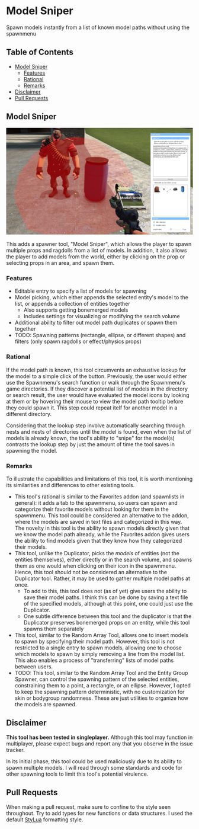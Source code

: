 # Model Sniper <!-- omit from toc -->

Spawn models instantly from a list of known model paths without using the spawnmenu

## Table of Contents <!-- omit from toc -->
- [Model Sniper](#model-sniper)
  - [Features](#features)
  - [Rational](#rational)
  - [Remarks](#remarks)
- [Disclaimer](#disclaimer)
- [Pull Requests](#pull-requests)

## Model Sniper

![Model Sniper Preview](/media/modelsniper_preview.png)

This adds a spawner tool, "Model Sniper", which allows the player to spawn multiple props and ragdolls from a list of models. In addition, it also allows the player to add models from the world, either by clicking on the prop or selecting props in an area, and spawn them.

### Features

- Editable entry to specify a list of models for spawning  
- Model picking, which either appends the selected entity's model to the list, or appends a collection of entities together
  - Also supports getting bonemerged models
  - Includes settings for visualizing or modifying the search volume
- Additional ability to filter out model path duplicates or spawn them together 
- TODO: Spawning patterns (rectangle, ellipse, or different shapes) and filters (only spawn ragdolls or effect/physics props)

### Rational

If the model path is known, this tool circumvents an exhaustive lookup for the model to a simple click of the button. Previously, the user would either use the Spawnmenu's search function or walk through the Spawnmenu's game directories. If they discover a potential list of models in the directory or search result, the user would have evaluated the model icons by looking at them or by hovering their mouse to view the model path tooltip before they could spawn it. This step could repeat itelf for another model in a different directory.

Considering that the lookup step involve automatically searching through nests and nests of directories until the model is found, even when the list of models is already known, the tool's ability to "snipe" for the model(s) contrasts the lookup step by just the amount of time the tool saves in spawning the model. 

### Remarks

To illustrate the capabilities and limitations of this tool, it is worth mentioning its similarities and differences to other existing tools.

- This tool's rational is similar to the Favorites addon (and spawnlists in general): it adds a tab to the spawnmenu, so users can spawn and categorize their favorite models without looking for them in the spawnmenu. This tool could be considered an alternative to the addon, where the models are saved in text files and categorized in this way. The novelty in this tool is the ability to spawn models directly given that we know the model path already, while the Favorites addon gives users the ability to find models given that they know how they categorized their models.
- This tool, unlike the Duplicator, picks the *models* of entities (not the entities themselves), either directly or in the search volume, and spawns them as one would when clicking on their icon in the spawnmenu. Hence, this tool should not be considered an alternative to the Duplicator tool. Rather, it may be used to gather multiple model paths at once.
  - To add to this, this tool does not (as of yet) give users the ability to save their model paths. I think this can be done by saving a text file of the specified models, although at this point, one could just use the Duplicator.
  - One subtle difference between this tool and the duplicator is that the Duplicator preserves bonemerged props on an entity, while this tool spawns them separately
- This tool, similar to the Random Array Tool, allows one to insert models to spawn by specifying their model path. However, this tool is not restricted to a single entry to spawn models, allowing one to choose which models to spawn by simply removing a line from the model list. This also enables a process of "transferring" lists of model paths between users.
- TODO: This tool, similar to the Random Array Tool and the Entity Group Spawner, can control the spawning pattern of the selected entities, constraining them to a point, a rectangle, or an ellipse. However, I opted to keep the spawning pattern deterministic, with no customization for skin or bodygroup randomness. These are just utilities to organize how the models are spawned.

## Disclaimer

**This tool has been tested in singleplayer.** Although this tool may function in multiplayer, please expect bugs and report any that you observe in the issue tracker.

In its initial phase, this tool could be used maliciously due to its ability to spawn multiple models. I will read through some standards and code for other spawning tools to limit this tool's potential virulence. 

## Pull Requests

When making a pull request, make sure to confine to the style seen throughout. Try to add types for new functions or data structures. I used the default [StyLua](https://github.com/JohnnyMorganz/StyLua) formatting style.
